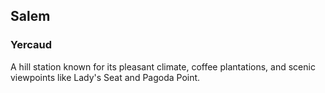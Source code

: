 ## Salem 
 ### Yercaud 
 A hill station known for its pleasant climate, coffee plantations, and scenic viewpoints like Lady's Seat and Pagoda Point.
